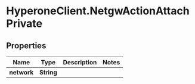 # HyperoneClient.NetgwActionAttachPrivate

## Properties

Name | Type | Description | Notes
------------ | ------------- | ------------- | -------------
**network** | **String** |  | 


